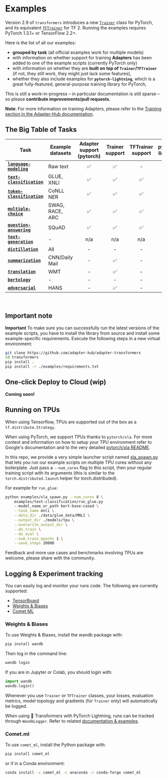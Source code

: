 # Examples

Version 2.9 of `transformers` introduces a new [`Trainer`](https://github.com/adapter-hub/adapter-transformers/blob/master/src/transformers/trainer.py) class for PyTorch, and its equivalent [`TFTrainer`](https://github.com/adapter-hub/adapter-transformers/blob/master/src/transformers/trainer_tf.py) for TF 2.
Running the examples requires PyTorch 1.3.1+ or TensorFlow 2.2+.

Here is the list of all our examples:
- **grouped by task** (all official examples work for multiple models)
- with information on whether support for training **Adapters** has been added to one of the example scripts (currently PyTorch only)
- with information on whether they are **built on top of `Trainer`/`TFTrainer`** (if not, they still work, they might just lack some features),
- whether they also include examples for **`pytorch-lightning`**, which is a great fully-featured, general-purpose training library for PyTorch,

This is still a work-in-progress – in particular documentation is still sparse – so please **contribute improvements/pull requests.**

**Note**: For more information on training Adapters, please refer to the [Training section in the Adapter-Hub documentation](https://docs.adapterhub.ml/training).


## The Big Table of Tasks

| Task | Example datasets | Adapter support (pytorch) | Trainer support | TFTrainer support | pytorch-lightning
|---|---|:---:|:---:|:---:|:---:|
| [**`language-modeling`**](https://github.com/adapter-hub/adapter-transformers/tree/master/examples/language-modeling)       | Raw text        | ✅ | ✅ | -  | -  
| [**`text-classification`**](https://github.com/adapter-hub/adapter-transformers/tree/master/examples/text-classification)   | GLUE, XNLI      | ✅ | ✅ | ✅ | ✅ 
| [**`token-classification`**](https://github.com/adapter-hub/adapter-transformers/tree/master/examples/token-classification) | CoNLL NER       | ✅ | ✅ | ✅ | ✅ 
| [**`multiple-choice`**](https://github.com/adapter-hub/adapter-transformers/tree/master/examples/multiple-choice)           | SWAG, RACE, ARC | ✅ | ✅ | ✅ | - 
| [**`question-answering`**](https://github.com/adapter-hub/adapter-transformers/tree/master/examples/question-answering)     | SQuAD           | ✅ | ✅ | ✅ | - 
| [**`text-generation`**](https://github.com/adapter-hub/adapter-transformers/tree/master/examples/text-generation)     | -           | n/a | n/a  | n/a | n/a 
| [**`distillation`**](https://github.com/huggingface/transformers/tree/master/examples/distillation)                 | All             | - | - | -  | -  | -
| [**`summarization`**](https://github.com/huggingface/transformers/tree/master/examples/seq2seq)                     | CNN/Daily Mail  | - | ✅  | -  | ✅  | -
| [**`translation`**](https://github.com/huggingface/transformers/tree/master/examples/seq2seq)                       | WMT             | - | ✅  | -  | ✅  | -
| [**`bertology`**](https://github.com/huggingface/transformers/tree/master/examples/bertology)                       | -               | - | - | -  | -  | -
| [**`adversarial`**](https://github.com/huggingface/transformers/tree/master/examples/adversarial)                   | HANS            | - | ✅ | -  | -  | -


<br>

## Important note

**Important**
To make sure you can successfully run the latest versions of the example scripts, you have to install the library from source and install some example-specific requirements.
Execute the following steps in a new virtual environment:

```bash
git clone https://github.com/adapter-hub/adapter-transformers
cd transformers
pip install .
pip install -r ./examples/requirements.txt
```

## One-click Deploy to Cloud (wip)

**Coming soon!**

## Running on TPUs

When using Tensorflow, TPUs are supported out of the box as a `tf.distribute.Strategy`.

When using PyTorch, we support TPUs thanks to `pytorch/xla`. For more context and information on how to setup your TPU environment refer to Google's documentation and to the
very detailed [pytorch/xla README](https://github.com/pytorch/xla/blob/master/README.md).

In this repo, we provide a very simple launcher script named [xla_spawn.py](https://github.com/adapter-hub/adapter-transformers/tree/master/examples/xla_spawn.py) that lets you run our example scripts on multiple TPU cores without any boilerplate.
Just pass a `--num_cores` flag to this script, then your regular training script with its arguments (this is similar to the `torch.distributed.launch` helper for torch.distributed).

For example for `run_glue`:

```bash
python examples/xla_spawn.py --num_cores 8 \
	examples/text-classification/run_glue.py
	--model_name_or_path bert-base-cased \
	--task_name mnli \
	--data_dir ./data/glue_data/MNLI \
	--output_dir ./models/tpu \
	--overwrite_output_dir \
	--do_train \
	--do_eval \
	--num_train_epochs 1 \
	--save_steps 20000
```

Feedback and more use cases and benchmarks involving TPUs are welcome, please share with the community.

## Logging & Experiment tracking

You can easily log and monitor your runs code. The following are currently supported:

* [TensorBoard](https://www.tensorflow.org/tensorboard)
* [Weights & Biases](https://docs.wandb.com/library/integrations/huggingface)
* [Comet ML](https://www.comet.ml/docs/python-sdk/huggingface/)

### Weights & Biases

To use Weights & Biases, install the wandb package with:

```bash
pip install wandb
```

Then log in the command line:

```bash
wandb login
```

If you are in Jupyter or Colab, you should login with:

```python
import wandb
wandb.login()
```

Whenever you use `Trainer` or `TFTrainer` classes, your losses, evaluation metrics, model topology and gradients (for `Trainer` only) will automatically be logged.

When using 🤗 Transformers with PyTorch Lightning, runs can be tracked through `WandbLogger`. Refer to related [documentation & examples](https://docs.wandb.com/library/integrations/lightning).

### Comet.ml

To use `comet_ml`, install the Python package with:

```bash
pip install comet_ml
```

or if in a Conda environment:

```bash
conda install -c comet_ml -c anaconda -c conda-forge comet_ml
```
